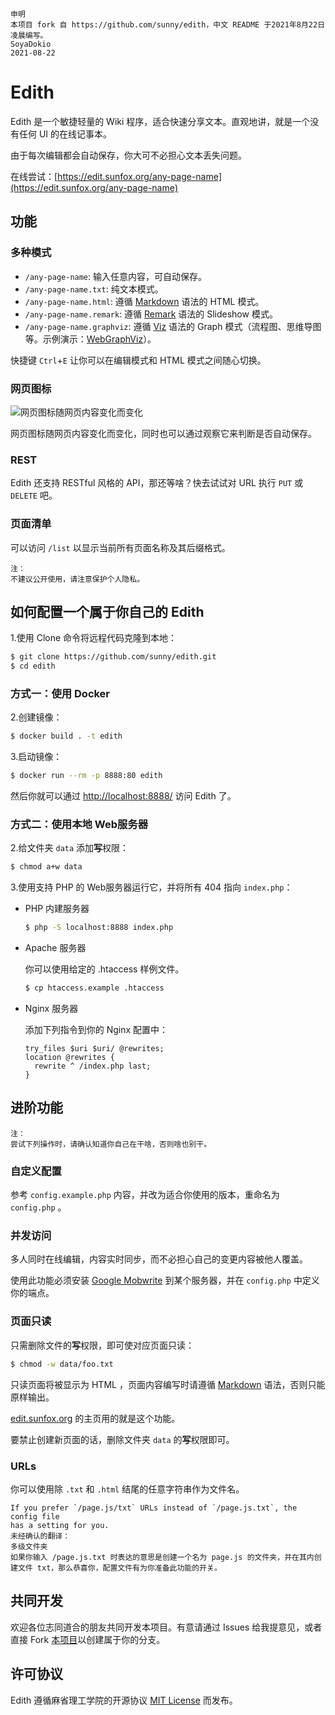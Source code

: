 ```
申明
本项目 fork 自 https://github.com/sunny/edith，中文 README 于2021年8月22日凌晨编写。
SoyaDokio
2021-08-22
```

Edith
=====

Edith 是一个敏捷轻量的 Wiki 程序，适合快速分享文本。直观地讲，就是一个没有任何 UI 的在线记事本。

由于每次编辑都会自动保存，你大可不必担心文本丢失问题。

在线尝试：[https://edit.sunfox.org/any-page-name](https://edit.sunfox.org/any-page-name)

功能
-----

### 多种模式

- `/any-page-name`: 输入任意内容，可自动保存。
- `/any-page-name.txt`: 纯文本模式。
- `/any-page-name.html`: 遵循 [Markdown](https://daringfireball.net/projects/markdown/) 语法的 HTML 模式。
- `/any-page-name.remark`: 遵循 [Remark](https://github.com/gnab/remark) 语法的 Slideshow 模式。
- `/any-page-name.graphviz`: 遵循 [Viz](https://github.com/mdaines/viz.js/) 语法的 Graph 模式（流程图、思维导图等。示例演示：[WebGraphViz](http://www.webgraphviz.com/)）。

快捷键 `Ctrl`+`E` 让你可以在编辑模式和 HTML 模式之间随心切换。

### 网页图标

![网页图标随网页内容变化而变化](https://sunny.github.io/edith/favicon.gif)

网页图标随网页内容变化而变化，同时也可以通过观察它来判断是否自动保存。

### REST

Edith 还支持 RESTful 风格的 API，那还等啥？快去试试对 URL 执行 `PUT` 或 `DELETE` 吧。

### 页面清单

可以访问 `/list` 以显示当前所有页面名称及其后缀格式。

```
注：
不建议公开使用，请注意保护个人隐私。
```

如何配置一个属于你自己的 Edith
-----

1.使用 Clone 命令将远程代码克隆到本地：

```sh
$ git clone https://github.com/sunny/edith.git
$ cd edith
```

### 方式一：使用 Docker

2.创建镜像：

```sh
$ docker build . -t edith
```

3.启动镜像：

```sh
$ docker run --rm -p 8888:80 edith
```

然后你就可以通过 [http://localhost:8888/](http://localhost:8888/) 访问 Edith 了。

### 方式二：使用本地 Web服务器

2.给文件夹 `data` 添加**写**权限：

```sh
$ chmod a+w data
```

3.使用支持 PHP 的 Web服务器运行它，并将所有 404 指向 `index.php`：

- PHP 内建服务器

  ```sh
  $ php -S localhost:8888 index.php
  ```

- Apache 服务器

  你可以使用给定的 .htaccess 样例文件。

  ```sh
  $ cp htaccess.example .htaccess
  ```

- Nginx 服务器

  添加下列指令到你的 Nginx 配置中：

  ```
  try_files $uri $uri/ @rewrites;
  location @rewrites {
    rewrite ^ /index.php last;
  }
  ```

进阶功能
-----

```
注：
尝试下列操作时，请确认知道你自己在干啥，否则啥也别干。
```

### 自定义配置

参考 `config.example.php` 内容，并改为适合你使用的版本，重命名为 `config.php` 。

### 并发访问

多人同时在线编辑，内容实时同步，而不必担心自己的变更内容被他人覆盖。

使用此功能必须安装 [Google Mobwrite](https://code.google.com/archive/p/google-mobwrite/) 到某个服务器，并在 `config.php` 中定义你的端点。

### 页面只读

只需删除文件的**写**权限，即可使对应页面只读：

```sh
$ chmod -w data/foo.txt
```

只读页面将被显示为 HTML ，页面内容编写时请遵循 [Markdown](https://daringfireball.net/projects/markdown/) 语法，否则只能原样输出。

[edit.sunfox.org](https://edit.sunfox.org/) 的主页用的就是这个功能。

要禁止创建新页面的话，删除文件夹 `data` 的**写**权限即可。

### URLs

你可以使用除 `.txt` 和 `.html` 结尾的任意字符串作为文件名。

```
If you prefer `/page.js/txt` URLs instead of `/page.js.txt`, the config file
has a setting for you.
未经确认的翻译：
多级文件夹
如果你输入 /page.js.txt 时表达的意思是创建一个名为 page.js 的文件夹，并在其内创建文件 txt，那么恭喜你，配置文件有为你准备此功能的开关。
```

共同开发
-----

欢迎各位志同道合的朋友共同开发本项目。有意请通过 Issues 给我提意见，或者直接 Fork [本项目](https://github.com/sunny/edith)以创建属于你的分支。

许可协议
-----

Edith 遵循麻省理工学院的开源协议 [MIT License](https://opensource.org/licenses/MIT) 而发布。
